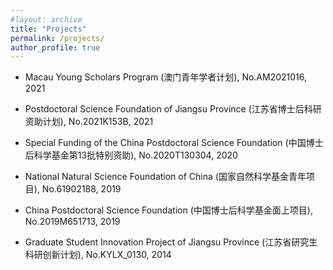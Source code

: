 ```yaml
---
#layout: archive
title: "Projects"
permalink: /projects/
author_profile: true
---
```

 
* Macau Young Scholars Program (澳门青年学者计划), No.AM2021016, 2021

* Postdoctoral Science Foundation of Jiangsu Province (江苏省博士后科研资助计划), No.2021K153B, 2021

* Special Funding of the China Postdoctoral Science Foundation (中国博士后科学基金第13批特别资助), No.2020T130304, 2020

* National Natural Science Foundation of China (国家自然科学基金青年项目), No.61902188, 2019

* China Postdoctoral Science Foundation (中国博士后科学基金面上项目), No.2019M651713, 2019

* Graduate Student Innovation Project of Jiangsu Province (江苏省研究生科研创新计划), No.KYLX_0130, 2014

